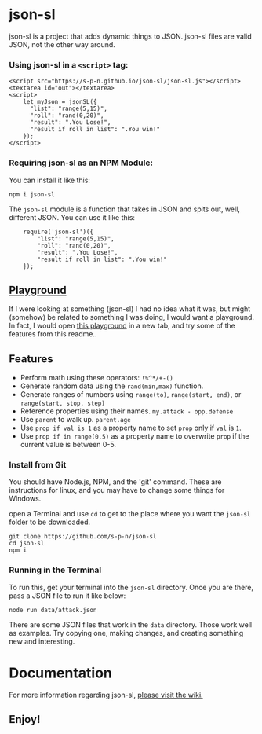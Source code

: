 # json-sl
json-sl is a project that adds dynamic things to JSON. json-sl
files are valid JSON, not the other way around.

### Using json-sl in a `<script>` tag:
```
<script src="https://s-p-n.github.io/json-sl/json-sl.js"></script>
<textarea id="out"></textarea>
<script>
    let myJson = jsonSL({
      "list": "range(5,15)",
      "roll": "rand(0,20)",
      "result": ".You Lose!",
      "result if roll in list": ".You win!"
    });
</script>
```
### Requiring json-sl as an NPM Module:
You can install it like this:
```
npm i json-sl
```

The `json-sl` module is a function that takes in JSON and spits out, well, different JSON. You can use it like this:
```
    require('json-sl')({
        "list": "range(5,15)",
        "roll": "rand(0,20)",
        "result": ".You Lose!",
        "result if roll in list": ".You win!"
    });
```

## [Playground](https://s-p-n.github.io/json-sl/playground.html)
If I were looking at something (json-sl) I had no idea what it was, but might (somehow) be related to something I was doing, I would want a playground. In fact, I would open [this playground](https://s-p-n.github.io/json-sl/playground.html) in a new tab, and try some of the features from this readme..


## Features
* Perform math using these operators: `!%^*/+-()`
* Generate random data using the `rand(min,max)` function.
* Generate ranges of numbers using `range(to)`, `range(start, end)`, or `range(start, stop, step)`
* Reference properties using their names. `my.attack - opp.defense`
* Use `parent` to walk up. `parent.age`
* Use `prop if val is 1` as a property name to set `prop` only if `val` is `1`.
* Use `prop if in range(0,5)` as a property name to overwrite `prop` if the current value is between 0-5.


### Install from Git
You should have Node.js, NPM, and the 'git' command.
These are instructions for linux, and you may have to 
change some things for Windows.

open a Terminal and use `cd` to get to the place where 
you want the `json-sl` folder to be downloaded.
```
git clone https://github.com/s-p-n/json-sl
cd json-sl
npm i
```


### Running in the Terminal
To run this, get your terminal into the `json-sl` directory.
Once you are there, pass a JSON file to run it like below:
```
node run data/attack.json
```

There are some JSON files that work in the `data` directory.
Those work well as examples. Try copying one, making changes,
and creating something new and interesting.

# Documentation
For more information regarding json-sl, [please visit the wiki.](https://github.com/s-p-n/json-sl/wiki)

## Enjoy!
